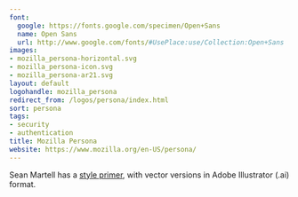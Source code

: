```yaml
---
font:
  google: https://fonts.google.com/specimen/Open+Sans
  name: Open Sans
  url: http://www.google.com/fonts/#UsePlace:use/Collection:Open+Sans
images:
- mozilla_persona-horizontal.svg
- mozilla_persona-icon.svg
- mozilla_persona-ar21.svg
layout: default
logohandle: mozilla_persona
redirect_from: /logos/persona/index.html
sort: persona
tags:
- security
- authentication
title: Mozilla Persona
website: https://www.mozilla.org/en-US/persona/
---
```


Sean Martell has a [style primer](http://people.mozilla.org/~smartell/persona/), with vector versions in Adobe Illustrator \(.ai\) format.
